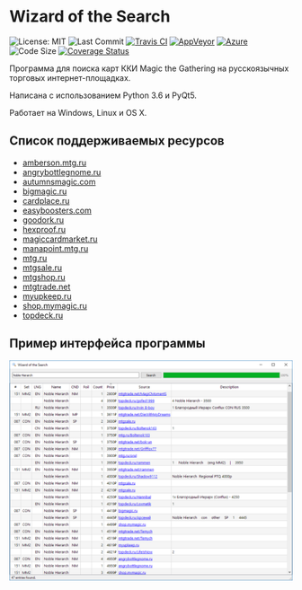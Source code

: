 # Wizard of the Search 

![License: MIT](https://img.shields.io/github/license/refaim/wots.svg)
![Last Commit](https://img.shields.io/github/last-commit/refaim/wots.svg)
[![Travis CI](https://travis-ci.org/refaim/wots.svg?branch=master)](https://travis-ci.org/refaim/wots)
[![AppVeyor](https://ci.appveyor.com/api/projects/status/ifvfy7vy8kru9if8?svg=true)](https://ci.appveyor.com/project/refaim/wots)
[![Azure](https://dev.azure.com/rkharito/rkharito/_apis/build/status/azure.wots)](https://dev.azure.com/rkharito/rkharito/_build/latest?definitionId=1)
![Code Size](https://img.shields.io/github/languages/code-size/refaim/wots.svg)
[![Coverage Status](https://coveralls.io/repos/github/refaim/wots/badge.svg)](https://coveralls.io/github/refaim/wots)

Программа для поиска карт ККИ Magic the Gathering на русскоязычных торговых интернет-площадках.

Написана с использованием Python 3.6 и PyQt5.

Работает на Windows, Linux и OS X.

## Список поддерживаемых ресурсов
- [amberson.mtg.ru](http://amberson.mtg.ru/)
- [angrybottlegnome.ru](http://angrybottlegnome.ru/)
- [autumnsmagic.com](https://autumnsmagic.com/)
- [bigmagic.ru](http://bigmagic.ru/)
- [cardplace.ru](https://www.cardplace.ru/)
- [easyboosters.com](https://easyboosters.com/)
- [goodork.ru](https://goodork.ru/)
- [hexproof.ru](https://hexproof.ru/)
- [magiccardmarket.ru](http://magiccardmarket.ru/)
- [manapoint.mtg.ru](http://manapoint.mtg.ru/)
- [mtg.ru](http://www.mtg.ru/exchange/)
- [mtgsale.ru](https://mtgsale.ru/)
- [mtgshop.ru](http://mtgshop.ru/)
- [mtgtrade.net](http://mtgtrade.net/)
- [myupkeep.ru](http://myupkeep.ru/)
- [shop.mymagic.ru](https://shop.mymagic.ru/)
- [topdeck.ru](https://topdeck.ru/apps/toptrade/singles/search)

## Пример интерфейса программы
![Пример интерфейса](screenshot01.png)
